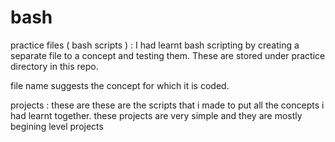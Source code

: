 # bash

practice files ( bash scripts ) : I had learnt bash scripting by creating a separate file to a concept and testing them.
These are stored under practice directory in this repo.

file name suggests the concept for which it is coded.

projects : these are these are the scripts that i made to put all the concepts i had learnt together.
these projects are very simple and they are mostly begining level projects
